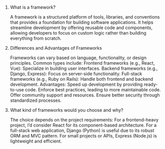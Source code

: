 1. What is a framework?

    A framework is a structured platform of tools, libraries, and conventions that provides a foundation for building software applications. It helps streamline development by offering reusable code and components, allowing developers to focus on custom logic rather than building everything from scratch.

2. Differences and Advantages of Frameworks

    Frameworks can vary based on language, functionality, or design principles. Common types include:
        Frontend frameworks (e.g., React, Vue): Specialize in building user interfaces.
        Backend frameworks (e.g., Django, Express): Focus on server-side functionality.
        Full-stack frameworks (e.g., Ruby on Rails): Handle both frontend and backend development.
    Advantages:
        Speed up development by providing ready-to-use code.
        Enforce best practices, leading to more maintainable code.
        Offer community support and resources.
        Ensure better security through standardized processes.

3. What kind of frameworks would you choose and why?

    The choice depends on the project requirements:
        For a frontend-heavy project, I’d consider React for its component-based architecture.
        For a full-stack web application, Django (Python) is useful due to its robust ORM and MVC pattern.
        For small projects or APIs, Express (Node.js) is lightweight and efficient.
